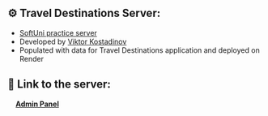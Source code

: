 ## :gear: Travel Destinations Server:

 - [SoftUni practice server](https://github.com/softuni-practice-server/softuni-practice-server) 
 - Developed by [Viktor Kostadinov](https://github.com/viktorpts)
 - Populated with data for Travel Destinations application and deployed on Render

 ## 🔗 **Link to the server:**
&nbsp;&nbsp;&nbsp;&nbsp;**[Admin Panel](https://traveldestinations.onrender.com/admin/)**
